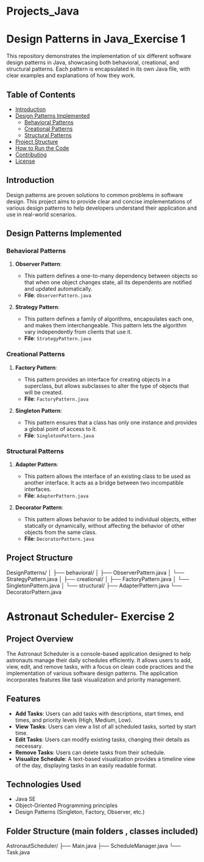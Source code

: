 # Projects_Java

# Design Patterns in Java_Exercise 1

This repository demonstrates the implementation of six different software design patterns in Java, showcasing both behavioral, creational, and structural patterns. Each pattern is encapsulated in its own Java file, with clear examples and explanations of how they work.

## Table of Contents
- [Introduction](#introduction)
- [Design Patterns Implemented](#design-patterns-implemented)
  - [Behavioral Patterns](#behavioral-patterns)
  - [Creational Patterns](#creational-patterns)
  - [Structural Patterns](#structural-patterns)
- [Project Structure](#project-structure)
- [How to Run the Code](#how-to-run-the-code)
- [Contributing](#contributing)
- [License](#license)

## Introduction
Design patterns are proven solutions to common problems in software design. This project aims to provide clear and concise implementations of various design patterns to help developers understand their application and use in real-world scenarios.

## Design Patterns Implemented

### Behavioral Patterns
1. **Observer Pattern**: 
   - This pattern defines a one-to-many dependency between objects so that when one object changes state, all its dependents are notified and updated automatically. 
   - **File**: `ObserverPattern.java`

2. **Strategy Pattern**:
   - This pattern defines a family of algorithms, encapsulates each one, and makes them interchangeable. This pattern lets the algorithm vary independently from clients that use it.
   - **File**: `StrategyPattern.java`

### Creational Patterns
1. **Factory Pattern**:
   - This pattern provides an interface for creating objects in a superclass, but allows subclasses to alter the type of objects that will be created.
   - **File**: `FactoryPattern.java`

2. **Singleton Pattern**:
   - This pattern ensures that a class has only one instance and provides a global point of access to it.
   - **File**: `SingletonPattern.java`

### Structural Patterns
1. **Adapter Pattern**:
   - This pattern allows the interface of an existing class to be used as another interface. It acts as a bridge between two incompatible interfaces.
   - **File**: `AdapterPattern.java`

2. **Decorator Pattern**:
   - This pattern allows behavior to be added to individual objects, either statically or dynamically, without affecting the behavior of other objects from the same class.
   - **File**: `DecoratorPattern.java`

## Project Structure

DesignPatterns/
│
├── behavioral/
│   ├── ObserverPattern.java
│   └── StrategyPattern.java
│
├── creational/
│   ├── FactoryPattern.java
│   └── SingletonPattern.java
│
└── structural/
    ├── AdapterPattern.java
    └── DecoratorPattern.java


# Astronaut Scheduler- Exercise 2

## Project Overview

The Astronaut Scheduler is a console-based application designed to help astronauts manage their daily schedules efficiently. It allows users to add, view, edit, and remove tasks, with a focus on clean code practices and the implementation of various software design patterns. The application incorporates features like task visualization and priority management.

## Features

- **Add Tasks**: Users can add tasks with descriptions, start times, end times, and priority levels (High, Medium, Low).
- **View Tasks**: Users can view a list of all scheduled tasks, sorted by start time.
- **Edit Tasks**: Users can modify existing tasks, changing their details as necessary.
- **Remove Tasks**: Users can delete tasks from their schedule.
- **Visualize Schedule**: A text-based visualization provides a timeline view of the day, displaying tasks in an easily readable format.

## Technologies Used

- Java SE
- Object-Oriented Programming principles
- Design Patterns (Singleton, Factory, Observer, etc.)

## Folder Structure (main folders , classes included)
AstronautScheduler/
├── Main.java 
├── ScheduleManager.java 
└── Task.java
